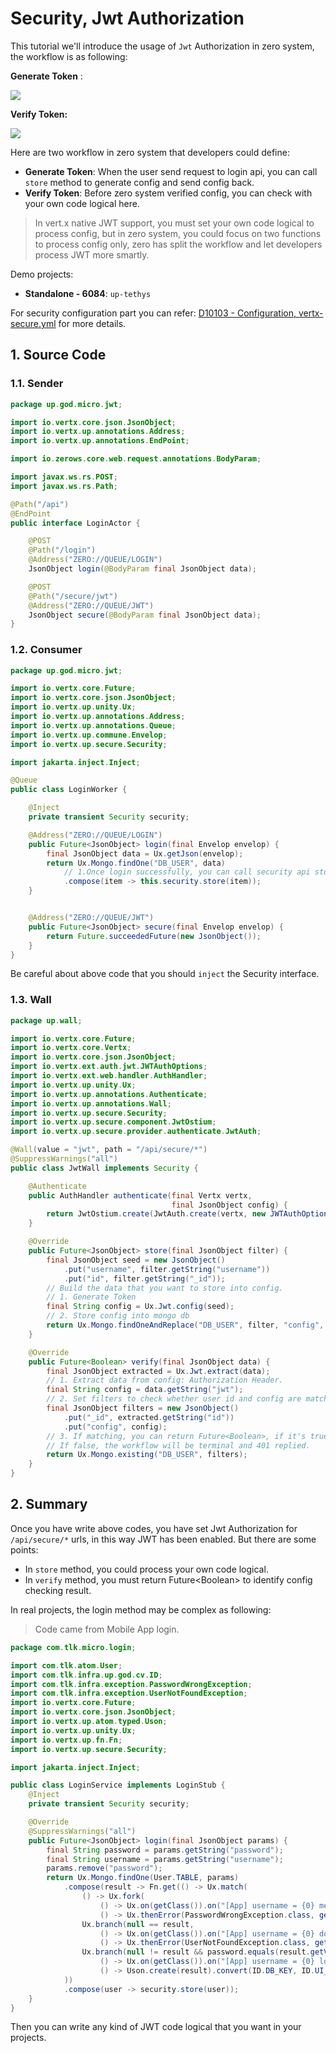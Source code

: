 # Security, Jwt Authorization

This tutorial we'll introduce the usage of `Jwt` Authorization in zero system, the workflow is as following:

**Generate Token** :

![](/doc/image/D10104-1.png)

**Verify Token:**

![](/doc/image/D10104-2.png)

Here are two workflow in zero system that developers could define:

* **Generate Token**: When the user send request to login api, you can call `store` method to generate config and send
  config back.
* **Verify Token**: Before zero system verified config, you can check with your own code logical here.

> In vert.x native JWT support, you must set your own code logical to process config, but in zero system, you could
> focus on two functions to process config only, zero has split the workflow and let developers process JWT more
> smartly.

Demo projects:

* **Standalone - 6084**: `up-tethys`

For security configuration part you can
refer: [D10103 - Configuration, vertx-secure.yml](d10103-configuration-vertx-secureyml.md) for more details.

## 1. Source Code

### 1.1. Sender

```java
package up.god.micro.jwt;

import io.vertx.core.json.JsonObject;
import io.vertx.up.annotations.Address;
import io.vertx.up.annotations.EndPoint;

import io.zerows.core.web.request.annotations.BodyParam;

import javax.ws.rs.POST;
import javax.ws.rs.Path;

@Path("/api")
@EndPoint
public interface LoginActor {

    @POST
    @Path("/login")
    @Address("ZERO://QUEUE/LOGIN")
    JsonObject login(@BodyParam final JsonObject data);

    @POST
    @Path("/secure/jwt")
    @Address("ZERO://QUEUE/JWT")
    JsonObject secure(@BodyParam final JsonObject data);
}
```

### 1.2. Consumer

```java
package up.god.micro.jwt;

import io.vertx.core.Future;
import io.vertx.core.json.JsonObject;
import io.vertx.up.unity.Ux;
import io.vertx.up.annotations.Address;
import io.vertx.up.annotations.Queue;
import io.vertx.up.commune.Envelop;
import io.vertx.up.secure.Security;

import jakarta.inject.Inject;

@Queue
public class LoginWorker {

    @Inject
    private transient Security security;

    @Address("ZERO://QUEUE/LOGIN")
    public Future<JsonObject> login(final Envelop envelop) {
        final JsonObject data = Ux.getJson(envelop);
        return Ux.Mongo.findOne("DB_USER", data)
            // 1.Once login successfully, you can call security api store to store config.
            .compose(item -> this.security.store(item));
    }


    @Address("ZERO://QUEUE/JWT")
    public Future<JsonObject> secure(final Envelop envelop) {
        return Future.succeededFuture(new JsonObject());
    }
}
```

Be careful about above code that you should `inject` the Security interface.

### 1.3. Wall

```java
package up.wall;

import io.vertx.core.Future;
import io.vertx.core.Vertx;
import io.vertx.core.json.JsonObject;
import io.vertx.ext.auth.jwt.JWTAuthOptions;
import io.vertx.ext.web.handler.AuthHandler;
import io.vertx.up.unity.Ux;
import io.vertx.up.annotations.Authenticate;
import io.vertx.up.annotations.Wall;
import io.vertx.up.secure.Security;
import io.vertx.up.secure.component.JwtOstium;
import io.vertx.up.secure.provider.authenticate.JwtAuth;

@Wall(value = "jwt", path = "/api/secure/*")
@SuppressWarnings("all")
public class JwtWall implements Security {

    @Authenticate
    public AuthHandler authenticate(final Vertx vertx,
                                    final JsonObject config) {
        return JwtOstium.create(JwtAuth.create(vertx, new JWTAuthOptions(config), this::verify));
    }

    @Override
    public Future<JsonObject> store(final JsonObject filter) {
        final JsonObject seed = new JsonObject()
            .put("username", filter.getString("username"))
            .put("id", filter.getString("_id"));
        // Build the data that you want to store into config.
        // 1. Generate Token
        final String config = Ux.Jwt.config(seed);
        // 2. Store config into mongo db
        return Ux.Mongo.findOneAndReplace("DB_USER", filter, "config", config);
    }

    @Override
    public Future<Boolean> verify(final JsonObject data) {
        final JsonObject extracted = Ux.Jwt.extract(data);
        // 1. Extract data from config: Authorization Header.
        final String config = data.getString("jwt");
        // 2. Set filters to check whether user id and config are matching in storage ( Mongo DB )
        final JsonObject filters = new JsonObject()
            .put("_id", extracted.getString("id"))
            .put("config", config);
        // 3. If matching, you can return Future<Boolean>, if it's true, JWT will continue.
        // If false, the workflow will be terminal and 401 replied.
        return Ux.Mongo.existing("DB_USER", filters);
    }
}
```

## 2. Summary

Once you have write above codes, you have set Jwt Authorization for `/api/secure/*` urls, in this way JWT has been
enabled. But there are some points:

* In `store` method, you could process your own code logical.
* In `verify` method, you must return Future&lt;Boolean&gt; to identify config checking result.

In real projects, the login method may be complex as following:

> Code came from Mobile App login.

```java
package com.tlk.micro.login;

import com.tlk.atom.User;
import com.tlk.infra.up.god.cv.ID;
import com.tlk.infra.exception.PasswordWrongException;
import com.tlk.infra.exception.UserNotFoundException;
import io.vertx.core.Future;
import io.vertx.core.json.JsonObject;
import io.vertx.up.atom.typed.Uson;
import io.vertx.up.unity.Ux;
import io.vertx.up.fn.Fn;
import io.vertx.up.secure.Security;

import jakarta.inject.Inject;

public class LoginService implements LoginStub {
    @Inject
    private transient Security security;

    @Override
    @SuppressWarnings("all")
    public Future<JsonObject> login(final JsonObject params) {
        final String password = params.getString("password");
        final String username = params.getString("username");
        params.remove("password");
        return Ux.Mongo.findOne(User.TABLE, params)
            .compose(result -> Fn.get(() -> Ux.match(
                () -> Ux.fork(
                    () -> Ux.on(getClass()).on("[App] username = {0} met password wrong error.").info(username),
                    () -> Ux.thenError(PasswordWrongException.class, getClass(), username)),
                Ux.branch(null == result,
                    () -> Ux.on(getClass()).on("[App] username = {0} does not exist.").info(username),
                    () -> Ux.thenError(UserNotFoundException.class, getClass(), username)),
                Ux.branch(null != result && password.equals(result.getValue("password")),
                    () -> Ux.on(getClass()).on("[App] username = {0} login successfully."),
                    () -> Uson.create(result).convert(ID.DB_KEY, ID.UI_KEY).toFuture()))
            ))
            .compose(user -> security.store(user));
    }
}

```

Then you can write any kind of JWT code logical that you want in your projects.

